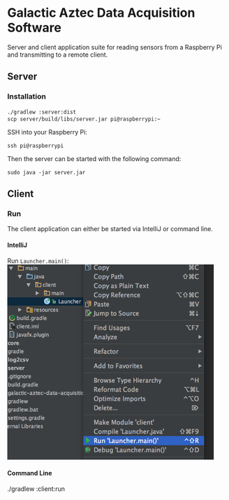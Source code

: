 # Galactic Aztec Data Acquisition Software

Server and client application suite for reading sensors from a Raspberry Pi and transmitting to a remote client.

## Server
### Installation
```
./gradlew :server:dist
scp server/build/libs/server.jar pi@raspberrypi:~
```

SSH into your Raspberry Pi:
```
ssh pi@raspberrypi
```

Then the server can be started with the following command:
```
sudo java -jar server.jar
```

## Client
### Run

The client application can either be started via IntelliJ or command line.

#### IntelliJ
Run `Launcher.main()`:
![Run Launcher](artwork/client_launch.png?raw=true)

#### Command Line
./gradlew :client:run